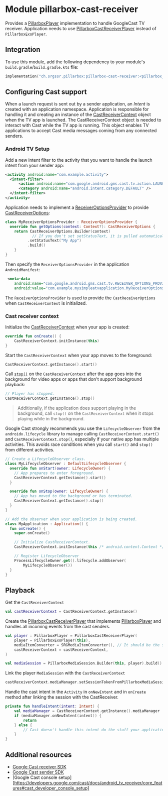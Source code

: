 # Module pillarbox-cast-receiver

Provides a [PillarboxPlayer][ch.srgssr.pillarbox.player.PillarboxPlayer] implementation to handle GoogleCast TV receiver. Application needs to use [PillarboxCastReceiverPlayer][ch.srgssr.pillarbox.cast.receiver.PillarboxCastReceiverPlayer] instead of `PillarboxExoPlayer`.

## Integration

To use this module, add the following dependency to your module's `build.gradle`/`build.gradle.kts` file:

```kotlin
implementation("ch.srgssr.pillarbox:pillarbox-cast-receiver:<pillarbox_version>")
```

## Configuring Cast support

When a launch request is sent out by a sender application, an _Intent_ is created with an application namespace. 
Application is responsible for handling it and creating an instance of the [CastReceiverContext][cast-receiver-context] object when the TV app is launched. 
The CastReceiverContext object is needed to interact with Cast while the TV app is running. 
This object enables TV applications to accept Cast media messages coming from any connected senders.

### Android TV Setup

Add a new intent filter to the activity that you want to handle the launch intent from your sender app:

```xml
<activity android:name="com.example.activity">
  <intent-filter>
      <action android:name="com.google.android.gms.cast.tv.action.LAUNCH" />
      <category android:name="android.intent.category.DEFAULT" />
  </intent-filter>
</activity>
```

Application needs to implement a [ReceiverOptionsProvider][cast-receiver-options-provider] to provide [CastReceiverOptions][cast-receiver-options]:

```kotlin
class MyReceiverOptionsProvider : ReceiverOptionsProvider {
  override fun getOptions(context: Context?): CastReceiverOptions {
    return CastReceiverOptions.Builder(context)
            // If you don't set setStatusText, it is pulled automatically from android:label in your Android TV manifest.
          .setStatusText("My App")
          .build()
    }
}
```

Then specify the `ReceiverOptionsProvider` in the application `AndroidManifest`:

```xml
 <meta-data
    android:name="com.google.android.gms.cast.tv.RECEIVER_OPTIONS_PROVIDER_CLASS_NAME"
    android:value="com.example.mysimpleatvapplication.MyReceiverOptionsProvider" />
```

The `ReceiverOptionsProvider` is used to provide the `CastReceiverOptions` when `CastReceiverContext` is initialized.

### Cast receiver context

Initialize the [CastReceiverContext][cast-receiver-context] when your app is created:

```kotlin
override fun onCreate() {
    CastReceiverContext.initInstance(this)
}
```

Start the `CastReceiverContext` when your app moves to the foreground:

```kotlin
CastReceiverContext.getInstance().start()
```

Call [`stop()`][cast-receiver-context-stop] on the `CastReceiverContext` after the app goes into the background for video apps or apps that don't support background playback:

```kotlin
// Player has stopped.
CastReceiverContext.getInstance().stop()
```

> Additionally, if the application does support playing in the background, call `stop()` on the `CastReceiverContext` when it stops playing while in the background.

Google Cast strongly recommends you use the `LifecycleObserver` from the `androidx.lifecycle` library to manage calling `CastReceiverContext.start()` and `CastReceiverContext.stop()`, 
especially if your native app has multiple activities.
This avoids race conditions when you call `start()` and `stop()` from different activities.

```kotlin
// Create a LifecycleObserver class.
class MyLifecycleObserver : DefaultLifecycleObserver {
  override fun onStart(owner: LifecycleOwner) {
    // App prepares to enter foreground.
    CastReceiverContext.getInstance().start()
  }

  override fun onStop(owner: LifecycleOwner) {
    // App has moved to the background or has terminated.
    CastReceiverContext.getInstance().stop()
  }
}

// Add the observer when your application is being created.
class MyApplication : Application() {
  fun onCreate() {
    super.onCreate()

    // Initialize CastReceiverContext.
    CastReceiverContext.initInstance(this /* android.content.Context */)

    // Register LifecycleObserver
    ProcessLifecycleOwner.get().lifecycle.addObserver(
        MyLifecycleObserver())
  }
}
```

## Playback

Get the `CastReceiverContext`

```kotlin
val castReceiverContext = CastReceiverContext.getInstance()
```

Create the [PillarboxCastReceiverPlayer][ch.srgssr.pillarbox.cast.receiver.PillarboxCastReceiverPlayer] that implements [PillarboxPlayer][ch.srgssr.pillarbox.player.PillarboxPlayer] and handles all incoming events from the cast senders.

```kotlin
val player : PillarboxPlayer = PillarboxCastReceiverPlayer(
    player = PillarboxExoPlayer(this),
    mediaItemConverter = SRGMediaItemConverter(), // It should be the same converter that is used by the Android senders.
    castReceiverContext = castReceiverContext,
)

val mediaSession = PillarboxMediaSession.Builder(this, player).build()
```

Link the player `MediaSession` with the `CastReceiverContext`

```kotlin
castReceiverContext.mediaManager.setSessionTokenFromPillarboxMediaSession(mediaSession)
```

Handle the cast intent in the `Activity` in `onNewIntent` and in `onCreate` method after linking the session with the CastReceiver.

```kotlin
private fun handleIntent(intent: Intent) {
    val mediaManager = CastReceiverContext.getInstance().mediaManager
    if (mediaManager.onNewIntent(intent)) {
        return
    } else {
        // Cast doesn't handle this intent do the stuff your application have to do.
    }
}
````

## Additional resources

- [Google Cast receiver SDK](https://developers.google.com/cast/docs/android_tv_receiver)
- [Google Cast sender SDK](https://developers.google.com/cast/docs/android_sender)
- [Google Cast console setup][https://developers.google.com/cast/docs/android_tv_receiver/core_features#cast_developer_console_setup]

[ch.srgssr.pillarbox.player.PillarboxPlayer]: https://android.pillarbox.ch/api/pillarbox-player/ch.srgssr.pillarbox.player/-pillarbox-player/index.html
[ch.srgssr.pillarbox.cast.receiver.PillarboxCastReceiverPlayer]: https://android.pillarbox.ch/api/pillarbox-cast-receiver/ch.srgssr.pillarbox.cast.receiver/-pillarbox-cast-receiver-player/index.html
[cast-receiver-context]: https://developers.google.com/android/reference/com/google/android/gms/cast/tv/CastReceiverContext
[cast-receiver-options-provider]: https://developers.google.com/android/reference/com/google/android/gms/cast/tv/ReceiverOptionsProvider
[cast-receiver-options]: https://developers.google.com/android/reference/com/google/android/gms/cast/tv/CastReceiverOptions
[cast-receiver-context-stop]: https://developers.google.com/android/reference/com/google/android/gms/cast/tv/CastReceiverContext#stop()
[cast-receiver-console-setup]: https://developers.google.com/cast/docs/android_tv_receiver/core_features#cast_developer_console_setup
